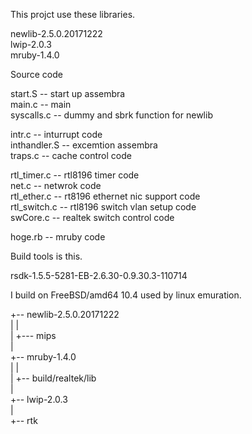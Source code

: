 This projct use these libraries.

newlib-2.5.0.20171222  
lwip-2.0.3  
mruby-1.4.0  

Source code 

start.S -- start up assembra  
main.c -- main  
syscalls.c -- dummy and sbrk function for newlib  

intr.c -- inturrupt code  
inthandler.S -- excemtion assembra  
traps.c -- cache control code  

rtl_timer.c -- rtl8196 timer code  
net.c -- netwrok code  
rtl_ether.c -- rt8196 ethernet nic support code  
rtl_switch.c -- rtl8196 switch vlan setup code  
swCore.c -- realtek switch control code  

hoge.rb -- mruby code

Build tools is this.  

rsdk-1.5.5-5281-EB-2.6.30-0.9.30.3-110714  

I build on FreeBSD/amd64 10.4 used by linux emuration.  

+-- newlib-2.5.0.20171222  
|       |  
|       +--- mips  
|  
+-- mruby-1.4.0  
|       |  
|       +-- build/realtek/lib  
|  
+-- lwip-2.0.3  
        |  
        +-- rtk  
